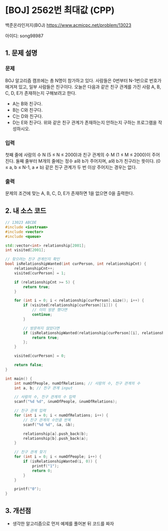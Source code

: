 # [BOJ] 2562번 최대값 (CPP)

백준온라인저지(BOJ) https://www.acmicpc.net/problem/13023

아이디: song98987



## 1. 문제 설명

### 문제

BOJ 알고리즘 캠프에는 총 N명이 참가하고 있다. 사람들은 0번부터 N-1번으로 번호가 매겨져 있고, 일부 사람들은 친구이다.
오늘은 다음과 같은 친구 관계를 가진 사람 A, B, C, D, E가 존재하는지 구해보려고 한다.
* A는 B와 친구다.
* B는 C와 친구다.
* C는 D와 친구다.
* D는 E와 친구다.
위와 같은 친구 관계가 존재하는지 안하는지 구하는 프로그램을 작성하시오.

### 입력

첫째 줄에 사람의 수 N (5 ≤ N ≤ 2000)과 친구 관계의 수 M (1 ≤ M ≤ 2000)이 주어진다.
둘째 줄부터 M개의 줄에는 정수 a와 b가 주어지며, a와 b가 친구라는 뜻이다. (0 ≤ a, b ≤ N-1, a ≠ b) 같은 친구 관계가 두 번 이상 주어지는 경우는 없다.

### 출력

문제의 조건에 맞는 A, B, C, D, E가 존재하면 1을 없으면 0을 출력한다.



## 2. 내 소스 코드

```c++
// 13023 ABCDE
#include <iostream>
#include <vector>
#include <queue>

std::vector<int> relationship[2001];
int visited[2001];

// 찾으려는 친구 관계인지 확인
bool isRelationshipWanted(int curPerson, int relationshipCnt) {
    relationshipCnt++;
    visited[curPerson] = 1;

    if (relationshipCnt >= 5) {
        return true;
    }

    for (int i = 0; i < relationship[curPerson].size(); i++) {
        if (visited[relationship[curPerson][i]]) {
            // 이미 방문 했다면
            continue;
        }

        // 방문하지 않았다면
        if (isRelationshipWanted(relationship[curPerson][i], relationshipCnt)) {
            return true;
        };
    }

    visited[curPerson] = 0;

    return false;
}

int main() {
    int numOfPeople, numOfRelations; // 사람의 수, 친구 관계의 수
    int a, b; // 친구 관계 input

    // 사람의 수, 친구 관계의 수 입력
    scanf("%d %d", &numOfPeople, &numOfRelations);

    // 친구 관계 입력
    for (int i = 0; i < numOfRelations; i++) {
        // 친구 관계의 수만큼 반복
        scanf("%d %d", &a, &b);

        relationship[a].push_back(b);
        relationship[b].push_back(a);
    }

    // 친구 관계 찾기
    for (int i = 0; i < numOfPeople; i++) {
        if (isRelationshipWanted(i, 0)) {
            printf("1");
            return 0;
        }
    }

    printf("0");
}
```


## 3. 개선점

* 생각한 알고리즘으로 먼저 예제를 풀어본 뒤 코드를 짜자